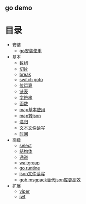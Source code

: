 ## go demo

# 目录
- 安装
    - [go安装使用](doc/7.1.md)
- 基本
    - [数组](base/array.go)
    - [切片](base/slice.go)
    - [break](base/break.go)
    - [switch goto](base/switch_goto.go)
    - [位运算](base/bit.go)
    - [链表](base/list.go)
    - [字符串](base/str.go)
    - [函数](base/func.go)
    - [map基本使用](base/map.go)
    - [map转json](base/map_to_json.go)
    - [递归](base/recursion.go)
    - [文本文件读写](base/txt_file.go)
    - [时间](base/time.go)
- 高级
    - [select](base/select.go)
    - [结构体](base/struct.go)
    - [通道](base/chan.go)
    - [waitgroup](base/wg.go)
    - [go runtine](base/runtine.go)
    - [json文件读写](base/json.go)
    - [gob msgpack替代json库更高效](base/msgpack.go)
- 扩展
    - [viper](viper/c2.go)
    - [jwt](gin_demo/gin_jwt.go)
